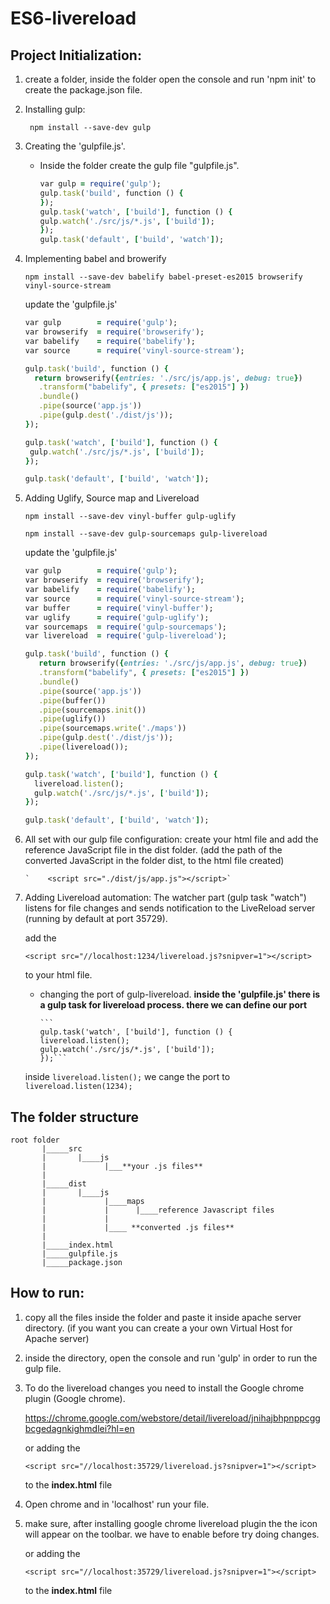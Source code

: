 # ES6-livereload

## Project Initialization:

1. create a folder, inside the folder open the console and run 'npm init' to create the package.json file.

2. Installing gulp:

     ` npm install --save-dev gulp`
     
3. Creating the 'gulpfile.js'.

   - Inside the folder create the gulp file "gulpfile.js".
   
     ```Ruby
     var gulp = require('gulp');
     gulp.task('build', function () {
     });
     gulp.task('watch', ['build'], function () {
     gulp.watch('./src/js/*.js', ['build']);
     });
     gulp.task('default', ['build', 'watch']);
     ```
     
4. Implementing babel and browerify

     `npm install --save-dev babelify babel-preset-es2015 browserify vinyl-source-stream`
     
     update the 'gulpfile.js'
     
     ```Ruby
     var gulp        = require('gulp');
     var browserify  = require('browserify');
     var babelify    = require('babelify');
     var source      = require('vinyl-source-stream');
 
     gulp.task('build', function () {
       return browserify({entries: './src/js/app.js', debug: true})
        .transform("babelify", { presets: ["es2015"] })
        .bundle()
        .pipe(source('app.js'))
        .pipe(gulp.dest('./dist/js'));
     });
 
     gulp.task('watch', ['build'], function () {
      gulp.watch('./src/js/*.js', ['build']);
     });
 
     gulp.task('default', ['build', 'watch']);
     ```
  
5. Adding Uglify, Source map and Livereload

     `npm install --save-dev vinyl-buffer gulp-uglify`
     
     `npm install --save-dev gulp-sourcemaps gulp-livereload`


     update the 'gulpfile.js'
     
     ```Ruby
     var gulp        = require('gulp');
     var browserify  = require('browserify');
     var babelify    = require('babelify');
     var source      = require('vinyl-source-stream');
     var buffer      = require('vinyl-buffer');
     var uglify      = require('gulp-uglify');
     var sourcemaps  = require('gulp-sourcemaps');
     var livereload  = require('gulp-livereload');
 
     gulp.task('build', function () {
        return browserify({entries: './src/js/app.js', debug: true})
        .transform("babelify", { presets: ["es2015"] })
        .bundle()
        .pipe(source('app.js'))
        .pipe(buffer())
        .pipe(sourcemaps.init())
        .pipe(uglify())
        .pipe(sourcemaps.write('./maps'))
        .pipe(gulp.dest('./dist/js'));
        .pipe(livereload());
     });
 
     gulp.task('watch', ['build'], function () {
       livereload.listen();
       gulp.watch('./src/js/*.js', ['build']);
     });
 
     gulp.task('default', ['build', 'watch']);
     ```
     
6. All set with our gulp file configuration:
   create your html file and add the reference JavaScript file in the dist folder.
     (add the path of the converted JavaScript in the folder dist, to the html file created)
     
       `    <script src="./dist/js/app.js"></script>`
       
7. Adding Livereload automation: The watcher part (gulp task "watch") listens for file changes and sends notification to the    LiveReload server (running by default at port 35729).   

   add the
   
    `<script src="//localhost:1234/livereload.js?snipver=1"></script>`
    
    to your html file.
    
    
    - changing the port of gulp-livereload.
         **inside the 'gulpfile.js' there is a gulp task for livereload process. there we can define our port**
         
          ```
          gulp.task('watch', ['build'], function () {
          livereload.listen();
          gulp.watch('./src/js/*.js', ['build']);
          });```
     
      
     inside `livereload.listen();` we cange the port to `livereload.listen(1234);`
     
     
## The folder structure

```````````````
root folder
       |_____src
       |       |____js
       |             |___**your .js files**
       |
       |_____dist
       |       |____js
       |             |____maps
       |             |      |____reference Javascript files
       |             |
       |             |____ **converted .js files**
       |
       |_____index.html
       |_____gulpfile.js
       |_____package.json
```````````````

## How to run:

1. copy all the files inside the folder and paste it inside apache server directory.
   (if you want you can create a your own Virtual Host for Apache server)

2. inside the directory, open the console and run 'gulp' in order to run the gulp file.

3. To do the livereload changes you need to install the Google chrome plugin (Google chrome).

   https://chrome.google.com/webstore/detail/livereload/jnihajbhpnppcggbcgedagnkighmdlei?hl=en
   
   or adding the
   
   ```<script src="//localhost:35729/livereload.js?snipver=1"></script>```
   
   to the **index.html** file

4. Open chrome and in 'localhost' run your file.

5. make sure, after installing google chrome livereload plugin the the icon will appear on the toolbar. 
   we have to enable before try doing changes.
   
   or adding the
   
   ```<script src="//localhost:35729/livereload.js?snipver=1"></script>```
   
   to the **index.html** file
